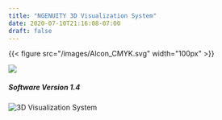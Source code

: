 ```yaml
---
title: "NGENUITY 3D Visualization System"
date: 2020-07-10T21:16:08-07:00
draft: false
---
```

{{< figure src="/images/Alcon_CMYK.svg" width="100px" >}}

![](/images/ngenuity_logo_with_tm.png)

##### Software Version 1.4

![3D Visualization System](/images/cover_photo.png)
